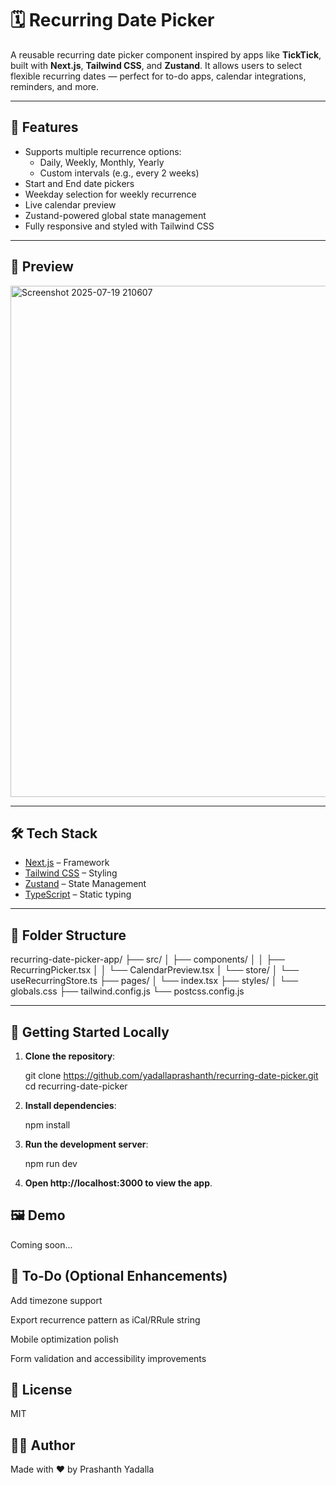# 🗓️ Recurring Date Picker

A reusable recurring date picker component inspired by apps like **TickTick**, built with **Next.js**, **Tailwind CSS**, and **Zustand**. It allows users to select flexible recurring dates — perfect for to-do apps, calendar integrations, reminders, and more.

---

## 🚀 Features

* Supports multiple recurrence options:
  - Daily, Weekly, Monthly, Yearly
  - Custom intervals (e.g., every 2 weeks)
* Start and End date pickers
* Weekday selection for weekly recurrence
* Live calendar preview
* Zustand-powered global state management
* Fully responsive and styled with Tailwind CSS

---

## 📸 Preview

<img width="1522" height="818" alt="Screenshot 2025-07-19 210607" src="https://github.com/user-attachments/assets/3cecaee5-c99b-48bf-9244-8a2480f4c3ef" />


---

## 🛠️ Tech Stack

- [Next.js](https://nextjs.org/) – Framework
- [Tailwind CSS](https://tailwindcss.com/) – Styling
- [Zustand](https://github.com/pmndrs/zustand) – State Management
- [TypeScript](https://www.typescriptlang.org/) – Static typing

---

## 📁 Folder Structure

recurring-date-picker-app/
├── src/
│ ├── components/
│ │ ├── RecurringPicker.tsx
│ │ └── CalendarPreview.tsx
│ └── store/
│ └── useRecurringStore.ts
├── pages/
│ └── index.tsx
├── styles/
│ └── globals.css
├── tailwind.config.js
└── postcss.config.js


---

## 🧪 Getting Started Locally

1. **Clone the repository**:
   
   git clone https://github.com/yadallaprashanth/recurring-date-picker.git
   cd recurring-date-picker
   
3. **Install dependencies**:
 
    npm install
   
4. **Run the development server**:

    npm run dev
   
6. **Open http://localhost:3000 to view the app**.



## 🖼️ Demo

Coming soon... 

## 📌 To-Do (Optional Enhancements)

Add timezone support

Export recurrence pattern as iCal/RRule string

Mobile optimization polish

Form validation and accessibility improvements

## 📄 License
MIT

## 🙋‍♂️ Author
Made with ❤️ by Prashanth Yadalla

